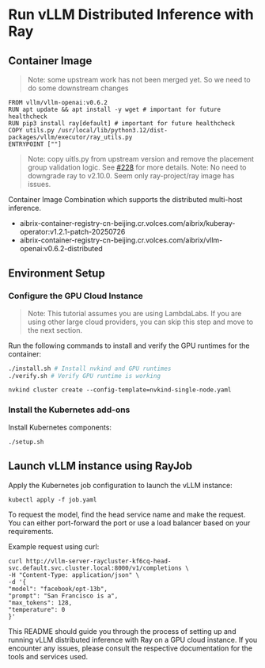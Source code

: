 # Run vLLM Distributed Inference with Ray

## Container Image

> Note: some upstream work has not been merged yet. So we need to do some downstream changes

```
FROM vllm/vllm-openai:v0.6.2
RUN apt update && apt install -y wget # important for future healthcheck
RUN pip3 install ray[default] # important for future healthcheck
COPY utils.py /usr/local/lib/python3.12/dist-packages/vllm/executor/ray_utils.py
ENTRYPOINT [""]
```

> Note: copy uitls.py from upstream version and remove the placement group validation logic. See [#228](https://github.com/vllm-project/aibrix/issues/228) for more details.
> Note: No need to downgrade ray to v2.10.0. Seem only ray-project/ray image has issues.

Container Image Combination which supports the distributed multi-host inference.
- aibrix-container-registry-cn-beijing.cr.volces.com/aibrix/kuberay-operator:v1.2.1-patch-20250726
- aibrix-container-registry-cn-beijing.cr.volces.com/aibrix/vllm-openai:v0.6.2-distributed

## Environment Setup

### Configure the GPU Cloud Instance

> Note: This tutorial assumes you are using LambdaLabs. If you are using other large cloud providers, you can skip this step and move to the next section.

Run the following commands to install and verify the GPU runtimes for the container:

```bash
./install.sh # Install nvkind and GPU runtimes
./verify.sh # Verify GPU runtime is working
```

```
nvkind cluster create --config-template=nvkind-single-node.yaml
```

### Install the Kubernetes add-ons

Install Kubernetes components:

```
./setup.sh
```

## Launch vLLM instance using RayJob

Apply the Kubernetes job configuration to launch the vLLM instance:
```
kubectl apply -f job.yaml
```

To request the model, find the head service name and make the request. You can either port-forward the port or use a load balancer based on your requirements.

Example request using curl:

```
curl http://vllm-server-raycluster-kf6cq-head-svc.default.svc.cluster.local:8000/v1/completions \
-H "Content-Type: application/json" \
-d '{
"model": "facebook/opt-13b",
"prompt": "San Francisco is a",
"max_tokens": 128,
"temperature": 0
}'
```

This README should guide you through the process of setting up and running vLLM distributed inference with Ray on a GPU cloud instance. If you encounter any issues, please consult the respective documentation for the tools and services used.
